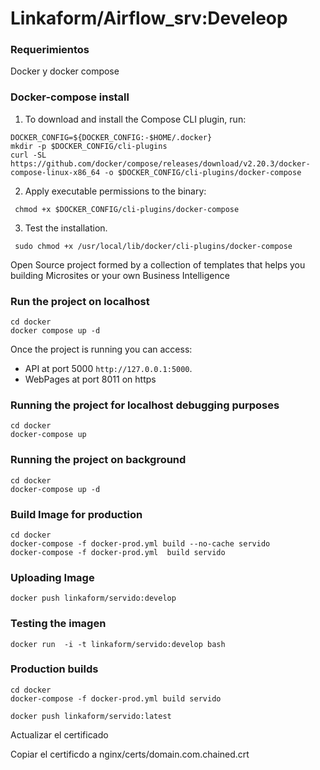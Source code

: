 # Linkaform/Airflow_srv:Develeop



### Requerimientos

Docker y docker compose


### Docker-compose install


1. To download and install the Compose CLI plugin, run:
```
DOCKER_CONFIG=${DOCKER_CONFIG:-$HOME/.docker}
mkdir -p $DOCKER_CONFIG/cli-plugins
curl -SL https://github.com/docker/compose/releases/download/v2.20.3/docker-compose-linux-x86_64 -o $DOCKER_CONFIG/cli-plugins/docker-compose
```


2. Apply executable permissions to the binary:
```
 chmod +x $DOCKER_CONFIG/cli-plugins/docker-compose
```

3.  Test the installation.
```
 sudo chmod +x /usr/local/lib/docker/cli-plugins/docker-compose
```

Open Source project formed by a collection of templates that helps you building Microsites or your own Business Intelligence

### Run the project on localhost

```
cd docker
docker compose up -d
```

Once the project is running you can access:
- API at port 5000 `http://127.0.0.1:5000`.
- WebPages at port 8011 on https


### Running the project for localhost debugging purposes

```
cd docker
docker-compose up
```

### Running the project on background

```
cd docker
docker-compose up -d
```


### Build Image for production

```
cd docker
docker-compose -f docker-prod.yml build --no-cache servido
docker-compose -f docker-prod.yml  build servido
```

### Uploading Image

```
docker push linkaform/servido:develop
```

### Testing the imagen

```
docker run  -i -t linkaform/servido:develop bash
```



### Production builds

```
cd docker
docker-compose -f docker-prod.yml build servido
```

```
docker push linkaform/servido:latest
```


Actualizar el certificado

Copiar el certificdo a nginx/certs/domain.com.chained.crt
